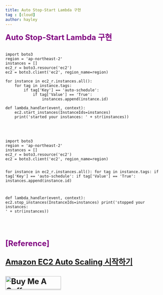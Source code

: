 ```yaml
---
title: Auto Stop-Start Lambda 구현
tag : [cloud]
author: hayley
---
```


<font size="5" color="purple"><b>Auto Stop-Start Lambda 구현</b></font>
<br>
<br>
<pre><code>import boto3
region = 'ap-northeast-2'
instances = []
ec2_r = boto3.resource('ec2')
ec2 = boto3.client('ec2', region_name=region)

for instance in ec2_r.instances.all():
    for tag in instance.tags:
        if tag['Key'] == 'auto-schedule':
            if tag['Value'] == 'True':
                instances.append(instance.id)

def lambda_handler(event, context):
    ec2.start_instances(InstanceIds=instances)
    print('started your instances: ' + str(instances))
</code></pre>
<br>
<br>
<pre><code>import boto3
region = 'ap-northeast-2'
instances = []
ec2_r = boto3.resource('ec2')
ec2 = boto3.client('ec2', region_name=region)

for instance in ec2_r.instances.all():
    for tag in instance.tags:
        if tag['Key'] == 'auto-schedule':
            if tag['Value'] == 'True':
                instances.append(instance.id)

def lambda_handler(event, context):
    ec2.stop_instances(InstanceIds=instances)
    print('stopped your instances: ' + str(instances))
</code></pre>    
<br>
<br> <font size="5" color="purple"><b>[Reference]
<p><a href="https://docs.aws.amazon.com/ko_kr/autoscaling/ec2/userguide/GettingStartedTutorial.html">Amazon EC2 Auto Scaling 시작하기</a>  
<br>
<br>  
<a href="https://www.buymeacoffee.com/yhshim17" target="_blank"><img src="https://www.buymeacoffee.com/assets/img/custom_images/orange_img.png" alt="Buy Me A Coffee" style="height: 41px !important;width: 174px !important;box-shadow: 0px 3px 2px 0px rgba(190, 190, 190, 0.5) !important;-webkit-box-shadow: 0px 3px 2px 0px rgba(190, 190, 190, 0.5) !important;" ></a>


